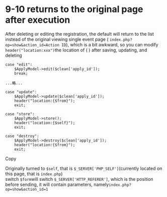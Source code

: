 # 9-10 returns to the original page after execution

 After deleting or editing the registration, the default will return to the list instead of the original viewing single event page \( `index.php?op=show&action_id=Action ID`\), which is a bit awkward, so you can modify `header("location:xxx")`the location of \( \) after saving, updating, and deleting

```text
case "edit":
    $ApplyModel->edit($clean['apply_id']);
    break;

...略...

case "update":
    $ApplyModel->update($clean['apply_id']);
    header("location:{$from}");
    exit;

case "store":
    $ApplyModel->store();
    header("location:{$self}");
    exit;

case "destroy":
    $ApplyModel->destroy($clean['apply_id']);
    header("location:{$from}");
    exit;
```

Copy

Originally turned to `$self`, that is `$_SERVER['PHP_SELF']`\(currently located on this page, that is `index.php`\)  
switch `$form`will switch `$_SERVER['HTTP_REFERER']`, which is the position before sending, it will contain parameters, namely`index.php?op=show&action_id=1`

